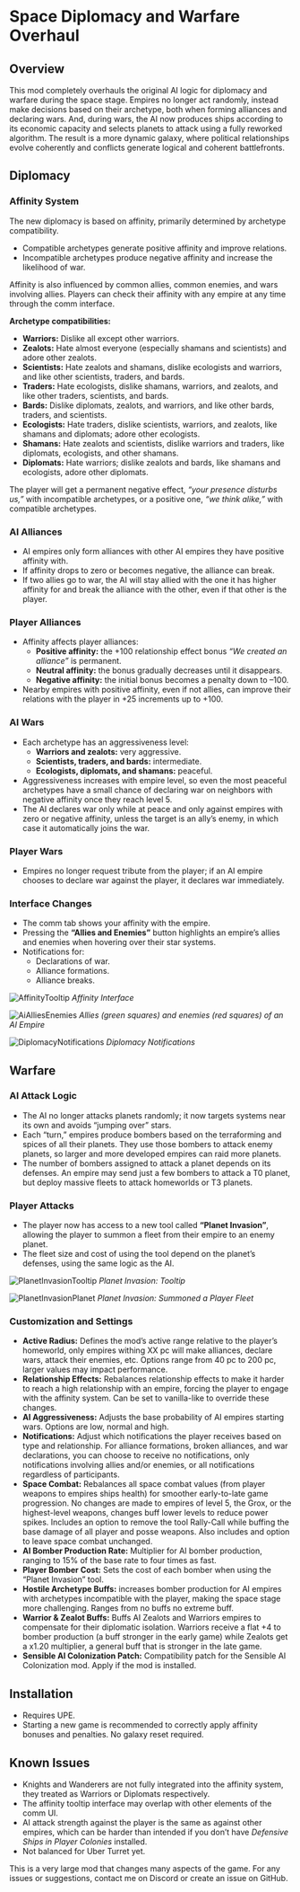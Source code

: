 # Space Diplomacy and Warfare Overhaul

## Overview
This mod completely overhauls the original AI logic for diplomacy and warfare during the space stage. Empires no longer act randomly, instead make decisions based on their archetype, both when forming alliances and declaring wars. And, during wars, the AI now produces ships according to its economic capacity and selects planets to attack using a fully reworked algorithm. The result is a more dynamic galaxy, where political relationships evolve coherently and conflicts generate logical and coherent battlefronts.

## Diplomacy

### Affinity System
The new diplomacy is based on affinity, primarily determined by archetype compatibility.

- Compatible archetypes generate positive affinity and improve relations.
- Incompatible archetypes produce negative affinity and increase the likelihood of war.

Affinity is also influenced by common allies, common enemies, and wars involving allies. Players can check their affinity with any empire at any time through the comm interface.

**Archetype compatibilities:**

- **Warriors:** Dislike all except other warriors.
- **Zealots:** Hate almost everyone (especially shamans and scientists) and adore other zealots.
- **Scientists:** Hate zealots and shamans, dislike ecologists and warriors, and like other scientists, traders, and bards.
- **Traders:** Hate ecologists, dislike shamans, warriors, and zealots, and like other traders, scientists, and bards.
- **Bards:** Dislike diplomats, zealots, and warriors, and like other bards, traders, and scientists.
- **Ecologists:** Hate traders, dislike scientists, warriors, and zealots, like shamans and diplomats; adore other ecologists.
- **Shamans:** Hate zealots and scientists, dislike warriors and traders, like diplomats, ecologists, and other shamans.
- **Diplomats:** Hate warriors; dislike zealots and bards, like shamans and ecologists, adore other diplomats.

The player will get a permanent negative effect, *“your presence disturbs us,”* with incompatible archetypes, or a positive one, *“we think alike,”* with compatible archetypes. 

### AI Alliances
- AI empires only form alliances with other AI empires they have positive affinity with. 
- If affinity drops to zero or becomes negative, the alliance can break.
- If two allies go to war, the AI will stay allied with the one it has higher affinity for and break the alliance with the other, even if that other is the player. 

### Player Alliances
- Affinity affects player alliances:
  - **Positive affinity:** the +100 relationship effect bonus *“We created an alliance”* is permanent.
  - **Neutral affinity:** the bonus gradually decreases until it disappears.
  - **Negative affinity:** the initial bonus becomes a penalty down to –100.
- Nearby empires with positive affinity, even if not allies, can improve their relations with the player in +25 increments up to +100.

### AI Wars
- Each archetype has an aggressiveness level:
  - **Warriors and zealots:** very aggressive.
  - **Scientists, traders, and bards:** intermediate.
  - **Ecologists, diplomats, and shamans:** peaceful.
- Aggressiveness increases with empire level, so even the most peaceful archetypes have a small chance of declaring war on neighbors with negative affinity once they reach level 5.
- The AI declares war only while at peace and only against empires with zero or negative affinity, unless the target is an ally’s enemy, in which case it automatically joins the war. 

### Player Wars
- Empires no longer request tribute from the player; if an AI empire chooses to declare war against the player, it declares war immediately. 

### Interface Changes
- The comm tab shows your affinity with the empire.
- Pressing the **“Allies and Enemies”** button highlights an empire’s allies and enemies when hovering over their star systems. 
- Notifications for:
  - Declarations of war.
  - Alliance formations.
  - Alliance breaks.

![AffinityTooltip](images/AffinityTooltip.png "Affinity tooltip")
*Affinity Interface*

![AiAlliesEnemies](images/AiAlliesEnemies.png "Allies and Enemies of an AI Empire")
*Allies (green squares) and enemies (red squares) of an AI Empire*

![DiplomacyNotifications](images/DiplomacyNotification.png "Diplomacy Notifications")
*Diplomacy Notifications*

## Warfare

### AI Attack Logic
- The AI no longer attacks planets randomly; it now targets systems near its own and avoids “jumping over” stars. 
- Each “turn,” empires produce bombers based on the terraforming and spices of all their planets. They use those bombers to attack enemy planets, so larger and more developed empires can raid more planets.
- The number of bombers assigned to attack a planet depends on its defenses. An empire may send just a few bombers to attack a T0 planet, but deploy massive fleets to attack homeworlds or T3 planets.

### Player Attacks
- The player now has access to a new tool called **“Planet Invasion”**, allowing the player to summon a fleet from their empire to an enemy planet.
- The fleet size and cost of using the tool depend on the planet’s defenses, using the same logic as the AI.

![PlanetInvasionTooltip](images/PlanetInvasionTooltip.png "Planet Invasion Tool")
*Planet Invasion: Tooltip*

![PlanetInvasionPlanet](images/PlanetInvasionPlanet.png "Planet Invasion ")
*Planet Invasion: Summoned a Player Fleet*

### Customization and Settings
- **Active Radius:** Defines the mod’s active range relative to the player’s homeworld, only empires withing XX pc will make alliances, declare wars, attack their enemies, etc. Options range from 40 pc to 200 pc, larger values may impact performance.
- **Relationship Effects:** Rebalances relationship effects to make it harder to reach a high relationship with an empire, forcing the player to engage with the affinity system. Can be set to vanilla-like to override these changes.
- **AI Aggressiveness:** Adjusts the base probability of AI empires starting wars. Options are low, normal and high.
- **Notifications:** Adjust which notifications the player receives based on type and relationship. For alliance formations, broken alliances, and war declarations, you can choose to receive no notifications, only notifications involving allies and/or enemies, or all notifications regardless of participants. 
- **Space Combat:** Rebalances all space combat values (from player weapons to empires ships health) for smoother early-to-late game progression. No changes are made to empires of level 5, the Grox, or the highest-level weapons, changes buff lower levels to reduce power spikes. Includes an option to remove the tool Rally-Call while buffing the base damage of all player and posse weapons.  Also includes and option to leave space combat unchanged.
- **AI Bomber Production Rate:** Multiplier for AI bomber production, ranging to 15% of the base rate to four times as fast.
- **Player Bomber Cost:** Sets the cost of each bomber when using the “Planet Invasion” tool. 
- **Hostile Archetype Buffs:** increases bomber production for AI empires with archetypes incompatible with the player, making the space stage more challenging. Ranges from no buffs no extreme buff.
- **Warrior & Zealot Buffs:** Buffs AI Zealots and Warriors empires to compensate for their diplomatic isolation. Warriors receive a flat +4 to bomber production (a buff stronger in the early game) while Zealots get a x1.20 multiplier, a general buff that is stronger in the late game.
- **Sensible AI Colonization Patch:** Compatibility patch for the Sensible AI Colonization mod. Apply if the mod is installed. 

## Installation
- Requires UPE.
- Starting a new game is recommended to correctly apply affinity bonuses and penalties. No galaxy reset required.

## Known Issues
- Knights and Wanderers are not fully integrated into the affinity system, they treated as Warriors or Diplomats respectively.
- The affinity tooltip interface may overlap with other elements of the comm UI. 
- AI attack strength against the player is the same as against other empires, which can be harder than intended if you don’t have *Defensive Ships in Player Colonies* installed.
- Not balanced for Uber Turret yet.

This is a very large mod that changes many aspects of the game. For any issues or suggestions, contact me on Discord or create an issue on GitHub.
